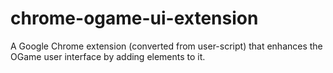 # chrome-ogame-ui-extension
A Google Chrome extension (converted from user-script) that enhances the OGame user interface by adding elements to it.

